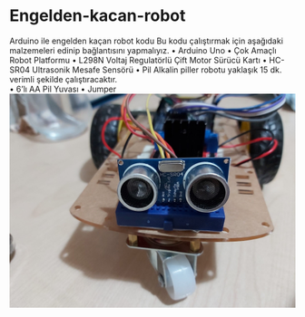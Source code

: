 # Engelden-kacan-robot
Arduino ile engelden kaçan robot kodu
Bu kodu çalıştırmak için aşağıdaki malzemeleri edinip bağlantısını yapmalıyız.
•	Arduino Uno
•	Çok Amaçlı Robot Platformu 
•	L298N Voltaj Regulatörlü Çift Motor Sürücü Kartı
•	HC-SR04 Ultrasonik Mesafe Sensörü
•	Pil Alkalin piller robotu yaklaşık 15 dk. verimli şekilde çalıştıracaktır.  
•	6’lı AA Pil Yuvası
•	Jumper
![Robot Fotoğrafı](http://raw.githubusercontent.com/OzcanFatihCan/Engelden-kacan-robot/main/robot.jpg)
